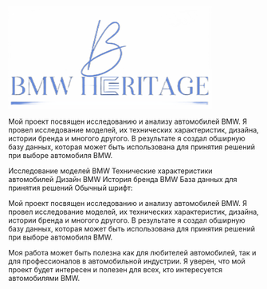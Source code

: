 ![Alt Text](./src/assets/4.png)


Мой проект посвящен исследованию и анализу автомобилей BMW. Я провел исследование моделей, их технических характеристик, дизайна, истории бренда и многого другого. В результате я создал обширную базу данных, которая может быть использована для принятия решений при выборе автомобиля BMW.


Исследование моделей BMW
Технические характеристики автомобилей
Дизайн BMW
История бренда BMW
База данных для принятия решений
Обычный шрифт:

Мой проект посвящен исследованию и анализу автомобилей BMW. Я провел исследование моделей, их технических характеристик, дизайна, истории бренда и многого другого. В результате я создал обширную базу данных, которая может быть использована для принятия решений при выборе автомобиля BMW.

Моя работа может быть полезна как для любителей автомобилей, так и для профессионалов в автомобильной индустрии. Я уверен, что мой проект будет интересен и полезен для всех, кто интересуется автомобилями BMW.

